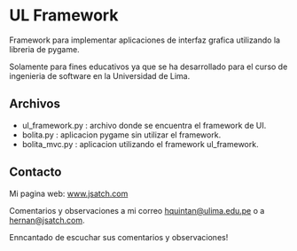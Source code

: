 # UL Framework

Framework para implementar aplicaciones de interfaz grafica
utilizando la libreria de pygame.

Solamente para fines educativos ya que se ha desarrollado
para el curso de ingenieria de software en la Universidad de Lima.

## Archivos

* ul_framework.py : archivo donde se encuentra el framework de UI.
* bolita.py : aplicacion pygame sin utilizar el framework.
* bolita_mvc.py : aplicacion utilizando el framework ul_framework.

## Contacto

Mi pagina web: www.jsatch.com

Comentarios y observaciones a mi correo hquintan@ulima.edu.pe o a hernan@jsatch.com.

Enncantado de escuchar sus comentarios y observaciones!